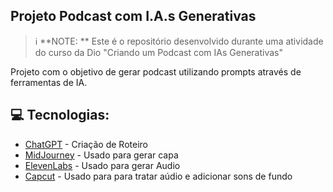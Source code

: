 ## Projeto Podcast com I.A.s Generativas

 > ℹ️ **NOTE:
> ** Este é o repositório desenvolvido durante uma atividade do curso da Dio "Criando um Podcast com IAs Generativas"

Projeto com o objetivo de gerar podcast utilizando prompts através de ferramentas de IA.

## 💻 Tecnologias:

- [ChatGPT](https://chat.openai.com/) - Criação de Roteiro
- [MidJourney](https://www.midjourney.com/app/) - Usado para gerar capa
- [ElevenLabs](https://beta.elevenlabs.io/) - Usado para gerar Audio
- [Capcut](https://www.capcut.com/pt-br/) - Usado para para tratar aúdio e adicionar sons de fundo
